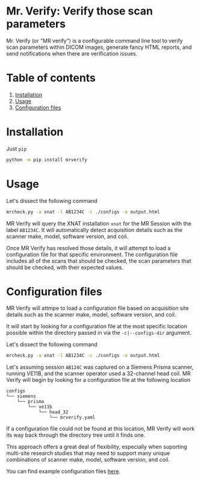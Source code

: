 Mr. Verify: Verify those scan parameters
========================================

Mr. Verify (or "MR verify") is a configurable command line tool to verify scan 
parameters within DICOM images, generate fancy HTML reports, and send notifications 
when there are verification issues.

# Table of contents

1. [Installation](#installation)
3. [Usage](#usage)
2. [Configuration files](#configuration-files)

# Installation

Just `pip`

```bash
python -m pip install mrverify
```

# Usage

Let's dissect the following command

```bash
mrcheck.py -a xnat -l AB1234C -c ./configs -o output.html
```

MR Verify will query the XNAT installation `xnat` for the MR Session 
with the label `AB1234C`. It will automatically detect acquisition 
details such as the scanner make, model, software version, and coil. 

Once MR Verify has resolved those details, it will attempt to load a 
configuration file for that specific environment. The configuration file 
includes all of the scans that should be checked, the scan parameters 
that should be checked, with their expected values.

# Configuration files

MR Verify will attmpe to load a configuration file based on acquisition 
site details such as the scanner make, model, software version, and coil. 

It will start by looking for a configuration file at the most specific 
location possible within the directory passed in via the `-c|--configs-dir` 
argument.

Let's dissect the following command

```bash
mrcheck.py -a xnat -l AB1234C -c ./configs -o output.html
```

Let's assuming session `AB124C` was captured on a Siemens Prisma scanner, 
running VE11B, and the scanner operator used a 32-channel head coil. MR Verify 
will begin by looking for a configuration file at the following location

```
configs
└── siemens
    └── prisma
        └── ve11b
            └── head_32
                └── mrverify.yaml
```

If a configuration file could not be found at this location, MR Verify will 
work its way back through the directory tree until it finds one.

This approach offers a great deal of flexibility, especially when suporting 
multi-site research studies that may need to support many unique combinations 
of scanner make, model, software version, and coil.

You can find example configuration files [here](https://github.com/harvard-nrg/mrverify/tree/main/example_configs).

